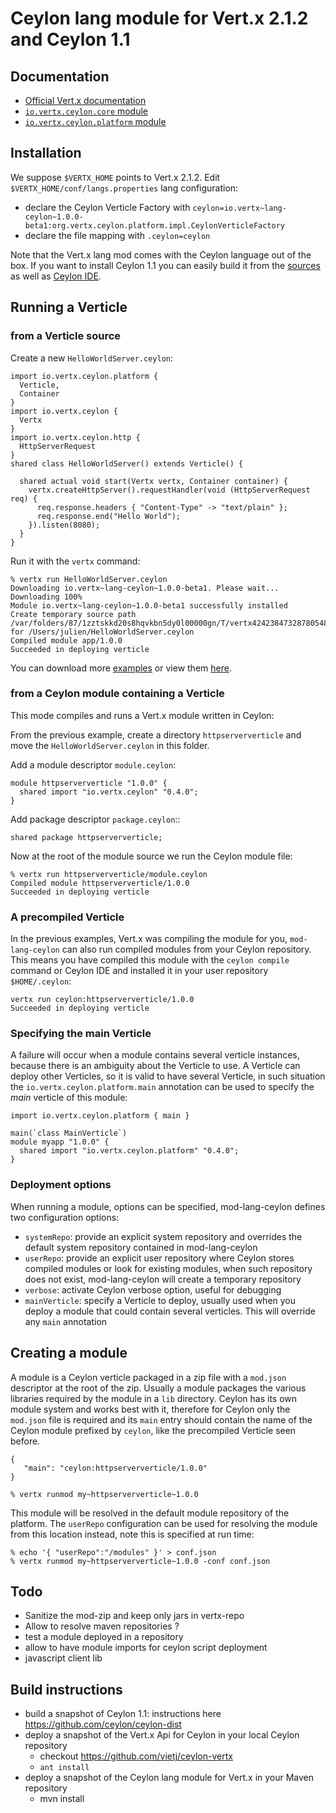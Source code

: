 # Ceylon lang module for Vert.x 2.1.2 and Ceylon 1.1

## Documentation

- [Official Vert.x documentation](http://vertx.io/docs.html)
- [`io.vertx.ceylon.core` module](http://www.julienviet.com/mod-lang-ceylon/core/)
- [`io.vertx.ceylon.platform` module](http://www.julienviet.com/mod-lang-ceylon/platform/)

## Installation

We suppose `$VERTX_HOME` points to Vert.x 2.1.2. Edit `$VERTX_HOME/conf/langs.properties` lang configuration:

- declare the Ceylon Verticle Factory with `ceylon=io.vertx~lang-ceylon~1.0.0-beta1:org.vertx.ceylon.platform.impl.CeylonVerticleFactory`
- declare the file mapping with `.ceylon=ceylon`

Note that the Vert.x lang mod comes with the Ceylon language out of the box. If you want to install Ceylon 1.1
you can easily build it from the [sources](https://github.com/ceylon/ceylon-dist/) as well as
[Ceylon IDE](https://github.com/ceylon/ceylon-ide-eclipse).

## Running a Verticle

### from a Verticle source

Create a new `HelloWorldServer.ceylon`:

~~~~
import io.vertx.ceylon.platform {
  Verticle,
  Container
}
import io.vertx.ceylon {
  Vertx
}
import io.vertx.ceylon.http {
  HttpServerRequest
}
shared class HelloWorldServer() extends Verticle() {

  shared actual void start(Vertx vertx, Container container) {
    vertx.createHttpServer().requestHandler(void (HttpServerRequest req) {
      req.response.headers { "Content-Type" -> "text/plain" };
      req.response.end("Hello World");
    }).listen(8080);
  }
}
~~~~

Run it with the `vertx` command:

~~~~
% vertx run HelloWorldServer.ceylon
Downloading io.vertx~lang-ceylon~1.0.0-beta1. Please wait...
Downloading 100%
Module io.vertx~lang-ceylon~1.0.0-beta1 successfully installed
Create temporary source path /var/folders/87/1zztskkd20s8hqvkbn5dy0l00000gn/T/vertx4242384732878054860ceylon for /Users/julien/HelloWorldServer.ceylon
Compiled module app/1.0.0
Succeeded in deploying verticle
~~~~

You can download more [examples](http://www.julienviet.com/mod-lang-ceylon/lang-ceylon-1.0.0-beta1-examples.zip) or view them
[here](https://github.com/vert-x/mod-lang-ceylon/tree/master/src/test/resources/examples).

### from a Ceylon module containing a Verticle

This mode compiles and runs a Vert.x module written in Ceylon:

From the previous example, create a directory `httpserververticle` and move the `HelloWorldServer.ceylon`
in this folder.

Add a module descriptor `module.ceylon`:

~~~~
module httpserververticle "1.0.0" {
  shared import "io.vertx.ceylon" "0.4.0";
}
~~~~

Add package descriptor `package.ceylon`::

~~~~
shared package httpserververticle;
~~~~

Now at the root of the module source we run the Ceylon module file:

~~~~
% vertx run httpserververticle/module.ceylon
Compiled module httpserververticle/1.0.0
Succeeded in deploying verticle
~~~~

### A precompiled Verticle

In the previous examples, Vert.x was compiling the module for you, `mod-lang-ceylon` can also run compiled modules
from your Ceylon repository. This means you have compiled this module with the `ceylon compile` command or Ceylon IDE
and installed it in your user repository `$HOME/.ceylon`:

~~~~
vertx run ceylon:httpserververticle/1.0.0
Succeeded in deploying verticle
~~~~

### Specifying the main Verticle

A failure will occur when a module contains several verticle instances, because there is an ambiguity about the
 Verticle to use. A Verticle can deploy other Verticles, so it is valid to have several Verticle, in such situation
 the `io.vertx.ceylon.platform.main` annotation can be used to specify the _main_ verticle of this module:

~~~~
import io.vertx.ceylon.platform { main }

main(`class MainVerticle`)
module myapp "1.0.0" {
  shared import "io.vertx.ceylon.platform" "0.4.0";
}
~~~~

### Deployment options

When running a module, options can be specified, mod-lang-ceylon defines two configuration options:

- `systemRepo`: provide an explicit system repository and overrides the default system repository contained in mod-lang-ceylon
- `userRepo`: provide an explicit user repository where Ceylon stores compiled modules or look for existing modules, when
such repository does not exist, mod-lang-ceylon will create a temporary repository
- `verbose`: activate Ceylon verbose option, useful for debugging
- `mainVerticle`: specify a Verticle to deploy, usually used when you deploy a module that could contain several verticles. This
will override any `main` annotation

## Creating a module

A module is a Ceylon verticle packaged in a zip file with a `mod.json` descriptor at the root of the zip. Usually
a module packages the various libraries required by the module in a `lib` directory. Ceylon has its own module system
and works best with it, therefore for Ceylon only the `mod.json` file is required and its `main` entry should contain the
name of the Ceylon module prefixed by `ceylon`, like the precompiled Verticle seen before.

~~~~
{
   "main": "ceylon:httpserververticle/1.0.0"
}
~~~~

~~~~
% vertx runmod my~httpserververticle~1.0.0
~~~~

This module will be resolved in the default module repository of the platform. The `userRepo` configuration can be
 used for resolving the module from this location instead, note this is specified at run time:

~~~~
% echo '{ "userRepo":"/modules" }' > conf.json
% vertx runmod my~httpserververticle~1.0.0 -conf conf.json
~~~~

## Todo

- Sanitize the mod-zip and keep only jars in vertx-repo
- Allow to resolve maven repositories ?
- test a module deployed in a repository
- allow to have module imports for ceylon script deployment
- javascript client lib

## Build instructions

- build a snapshot of Ceylon 1.1: instructions here https://github.com/ceylon/ceylon-dist
- deploy a snapshot of the Vert.x Api for Ceylon in your local Ceylon repository
    - checkout https://github.com/vietj/ceylon-vertx
    - `ant install`
- deploy a snapshot of the Ceylon lang module for Vert.x in your Maven repository
    - mvn install

